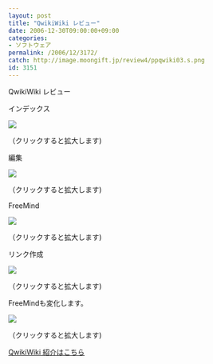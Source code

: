```yaml
---
layout: post
title: "QwikiWiki レビュー"
date: 2006-12-30T09:00:00+09:00
categories:
- ソフトウェア
permalink: /2006/12/3172/
catch: http://image.moongift.jp/review4/ppqwiki03.s.png
id: 3151
---
```

QwikiWiki レビュー  
<!--more-->

インデックス

  

[![](http://image.moongift.jp/review4/ppqwiki01.s.png)](http://image.moongift.jp/review4/ppqwiki01.png)  
  
（クリックすると拡大します)

  

編集

  

[![](http://image.moongift.jp/review4/ppqwiki02.s.png)](http://image.moongift.jp/review4/ppqwiki02.png)  
  
（クリックすると拡大します)

  

FreeMind

  

[![](http://image.moongift.jp/review4/ppqwiki03.s.png)](http://image.moongift.jp/review4/ppqwiki03.png)  
  
（クリックすると拡大します)

  

リンク作成

  

[![](http://image.moongift.jp/review4/ppqwiki04.s.png)](http://image.moongift.jp/review4/ppqwiki04.png)  
  
（クリックすると拡大します)

  

FreeMindも変化します。

  

[![](http://image.moongift.jp/review4/ppqwiki05.s.png)](http://image.moongift.jp/review4/ppqwiki05.png)  
  
（クリックすると拡大します)

  

[QwikiWiki 紹介はこちら](http://oss.moongift.jp/intro/i-3166.html)

